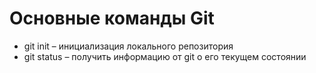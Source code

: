 # Основные команды Git

* git init – инициализация локального репозитория
* git status – получить информацию от git о его текущем состоянии